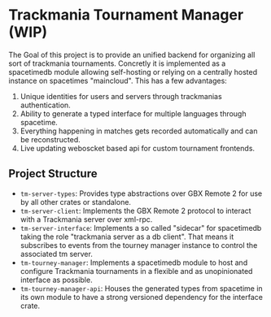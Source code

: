 # Trackmania Tournament Manager (WIP)
The Goal of this project is to provide an unified backend for organizing all sort of trackmania tournaments.
Concretly it is implemented as a spacetimedb module allowing self-hosting or relying on a centrally hosted instance on spacetimes "maincloud".
This has a few advantages:
1. Unique identities for users and servers through trackmanias authentication.
2. Ability to generate a typed interface for multiple languages through spacetime.
3. Everything happening in matches gets recorded automatically and can be reconstructed.
4. Live updating weboscket based api for custom tournament frontends. 

## Project Structure
- `tm-server-types`: Provides type abstractions over GBX Remote 2 for use by all other crates or standalone.
- `tm-server-client`: Implements the GBX Remote 2 protocol to interact with a Trackmania server over xml-rpc.
- `tm-server-interface`: Implements a so called "sidecar" for spacetimedb taking the role "trackmania server as a db client". That means it subscribes to events from the tourney manager instance to control the associated tm server.
- `tm-tourney-manager`: Implements a spacetimedb module to host and configure Trackmania tournaments in a flexible and as unopinionated interface as possible. 
- `tm-tourney-manager-api`: Houses the generated types from spacetime in its own module to have a strong versioned dependency for the interface crate.